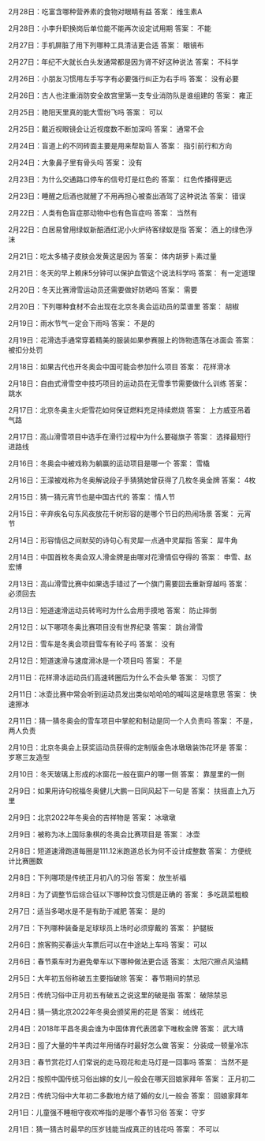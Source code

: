 2月28日：吃富含哪种营养素的食物对眼睛有益 答案： 维生素A 

2月28日：小李升职换岗后单位能不能再次设定试用期 答案： 不能 

2月27日：手机屏脏了用下列哪种工具清洁更合适 答案： 眼镜布 

2月27日：年纪不大就长白头发通常都是因为肾不好这种说法 答案： 不科学 

2月26日：小朋友习惯用左手写字有必要强行纠正为右手吗 答案： 没有必要 

2月26日：古人也注重消防安全故宫里第一支专业消防队是谁组建的 答案： 雍正 

2月25日：艳阳天里真的能大雪纷飞吗 答案： 可以 

2月25日：戴近视眼镜会让近视度数不断加深吗 答案： 通常不会 

2月24日：盲道上的不同砖面主要是用来帮助盲人 答案： 指引前行和方向 

2月24日：大象鼻子里有骨头吗 答案： 没有 

2月23日：为什么交通路口停车的信号灯是红色的 答案： 红色传播得更远 

2月23日：睡醒之后酒也就醒了不用再担心被查出酒驾了这种说法 答案： 错误 

2月22日：人类有色盲症那动物中也有色盲症吗 答案： 当然有 

2月22日：白居易曾用绿蚁新醅酒红泥小火炉待客绿蚁是指 答案： 酒上的绿色浮沫 

2月21日：吃太多橘子皮肤会发黄这是因为 答案： 体内胡萝卜素过量 

2月21日：冬天的早上赖床5分钟可以保护血管这个说法科学吗 答案： 有一定道理 

2月20日：冬天比赛滑雪运动员还需要做好防晒吗 答案： 需要 

2月20日：下列哪种食材不会出现在北京冬奥会运动员的菜谱里 答案： 胡椒 

2月19日：雨水节气一定会下雨吗 答案： 不是的 

2月19日：花滑选手通常穿着精美的服装如果参赛服上的饰物遗落在冰面会 答案： 被扣分处罚 

2月18日：如果古代也开冬奥会中国可能会参加什么项目 答案： 花样滑冰 

2月18日：自由式滑雪空中技巧项目的运动员在无雪季节需要做什么训练 答案： 跳水 

2月17日：北京冬奥主火炬雪花如何保证燃料充足持续燃烧 答案： 上方威亚吊着气路 

2月17日：高山滑雪项目中选手在滑行过程中为什么要碰旗子 答案： 选择最短行进路线 

2月16日：冬奥会中被戏称为躺赢的运动项目是哪一个 答案： 雪橇 

2月16日：王濛被戏称为冬奥解说段子手猜猜她曾获得了几枚冬奥金牌 答案： 4枚 

2月15日：猜一猜元宵节也是中国古代的  答案： 情人节 

2月15日：辛弃疾名句东风夜放花千树形容的是哪个节日的热闹场景  答案： 元宵节 

2月14日：形容情侣之间默契的诗句心有灵犀一点通中灵犀指 答案： 犀牛角 

2月14日：中国首枚冬奥会双人滑金牌是由哪对花滑情侣夺得的 答案： 申雪、赵宏博 

2月13日：高山滑雪比赛中如果选手错过了一个旗门需要回去重新穿越吗 答案： 必须回去 

2月13日：短道速滑运动员转弯时为什么会用手摸地 答案： 防止摔倒 

2月12日：以下哪项冬奥比赛项目没有世界纪录 答案： 跳台滑雪 

2月12日：雪车是冬奥会项目雪车有轮子吗 答案： 没有 

2月12日：短道速滑与速度滑冰是一个项目吗 答案： 不是 

2月11日：花样滑冰运动员们高速转圈后为什么不会头晕 答案： 习惯了 

2月11日：冰壶比赛中常会听到运动员发出类似哈哈哈的喊叫这是啥意思 答案： 快速擦冰 

2月11日：猜一猜冬奥会的雪车项目中掌舵和制动是同一个人负责吗 答案： 不是，两人负责 

2月10日：北京冬奥会上获奖运动员获得的定制版金色冰墩墩装饰花环是  答案： 岁寒三友造型 

2月10日：冬天玻璃上形成的冰窗花一般在窗户的哪一侧 答案： 靠屋里的一侧 

2月9日：如果用诗句祝福冬奥健儿大鹏一日同风起下一句是 答案： 扶摇直上九万里 

2月9日：北京2022年冬奥会的吉祥物是  答案： 冰墩墩 

2月9日：被称为冰上国际象棋的冬奥会比赛项目是  答案： 冰壶 

2月8日：短道速滑跑道每圈是111.12米跑道总长为何不设计成整数  答案： 方便统计比赛圈数 

2月8日：下列哪项是传统正月初八的习俗  答案： 放生祈福 

2月8日：为了调整节后综合征以下哪种饮食习惯是正确的  答案： 多吃蔬菜粗粮 

2月7日：适当多喝水是不是有助于减肥  答案： 是的 

2月7日：下列哪种装备是足球球员上场时必须穿戴的  答案： 护腿板 

2月6日：旅客购买春运火车票后可以在中途站上车吗  答案： 可以 

2月6日：春节乘车时为避免晕车以下哪种做法更合适  答案： 太阳穴擦点风油精 

2月5日：大年初五俗称破五主要指破除  答案： 春节期间的禁忌 

2月5日：传统习俗中正月初五有破五之说这里的破是指  答案： 破除禁忌 

2月4日：猜一猜北京2022年冬奥会颁奖用的花是  答案： 绒线花 

2月4日：2018年平昌冬奥会谁为中国体育代表团拿下唯枚金牌 答案： 武大靖 

2月3日：囤了大量的牛羊肉过年用储存时最好怎么做  答案： 分装成一顿量冷冻 

2月3日：春节赏花灯人们常说的走马观花和走马灯是一回事吗  答案： 当然不是 

2月2日：按照中国传统习俗出嫁的女儿一般会在哪天回娘家拜年  答案： 正月初二 

2月2日：传统习俗中大年初二多数地方结了婚的女儿一般会  答案： 回娘家拜年 

2月1日：儿童强不睡相守夜欢哗指的是哪个春节习俗  答案： 守岁 

2月1日：猜一猜古时最早的压岁钱能当成真正的钱花吗  答案： 不可以 
